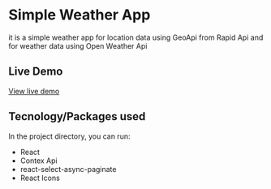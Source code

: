 # Simple Weather App

it is a simple weather app for location data using GeoApi from Rapid Api and for weather data using Open Weather Api

## Live Demo

[View live demo](https://simple-weather-app-with-5days.netlify.app/)

## Tecnology/Packages used

In the project directory, you can run:

- React 
- Contex Api
- react-select-async-paginate
- React Icons
